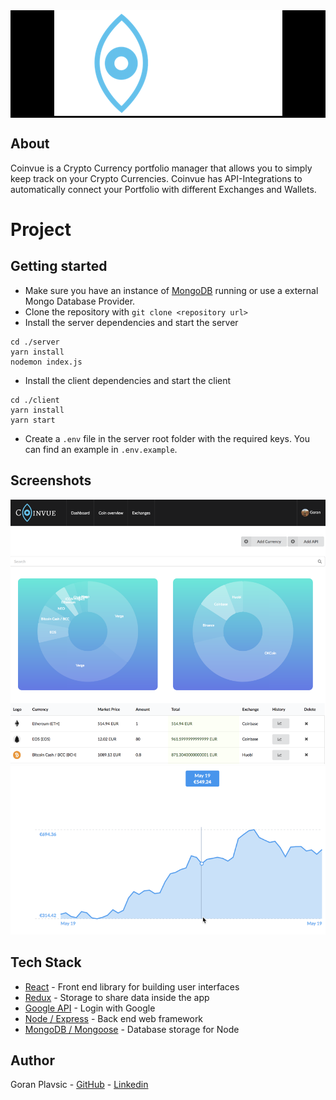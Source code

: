 <div align="center" style="background-color: black;">
    <img src="https://github.com/g0g11/coinvue/blob/master/client/src/resources/logo.png"></img>
</div>

## About
Coinvue is a Crypto Currency portfolio manager that allows you to simply keep track on your Crypto Currencies. Coinvue has API-Integrations to automatically connect your Portfolio with different Exchanges and Wallets.

# Project

## Getting started
* Make sure you have an instance of [MongoDB](https://www.mongodb.com/) running or use a external Mongo Database Provider.
* Clone the repository with ``git clone <repository url>``
* Install the server dependencies and start the server
```
cd ./server
yarn install
nodemon index.js
```
* Install the client dependencies and start the client
```
cd ./client
yarn install
yarn start
```
* Create a ``.env`` file in the server root folder with the required keys. You can find an example in ``.env.example``.

## Screenshots
<div align="center">
    <img src="https://github.com/g0g11/coinvue/blob/master/client/src/resources/screens/portfolio_overview.png"></img>
    <img src="https://github.com/g0g11/coinvue/blob/master/client/src/resources/screens/currency_chart.png"></img>
</div>

## Tech Stack
* [React](https://reactjs.org/) - Front end library for building user interfaces
* [Redux](https://redux.js.org) - Storage to share data inside the app
* [Google API](https://developers.google.com/identity/sign-in/web/sign-in) - Login with Google
* [Node / Express](http://expressjs.com) - Back end web framework
* [MongoDB / Mongoose](http://mongoosejs.com/) - Database storage for Node

## Author
Goran Plavsic - [GitHub](https://github.com/g0g11) - [Linkedin](https://www.linkedin.com/in/goran-plavsic-70986a72/)

